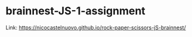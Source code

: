 # brainnest-JS-1-assignment
 
Link: https://nicocastelnuovo.github.io/rock-paper-scissors-jS-brainnest/

